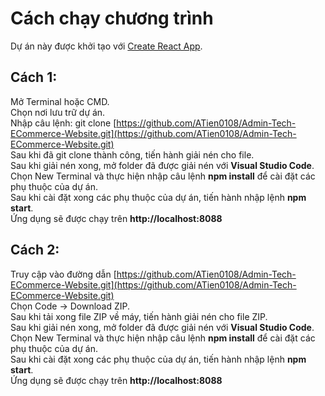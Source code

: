 # Cách chạy chương trình

Dự án này được khởi tạo với [Create React App](https://github.com/facebook/create-react-app).

## Cách 1:

Mở Terminal hoặc CMD.\
Chọn nơi lưu trữ dự án.\
Nhập câu lệnh: git clone [https://github.com/ATien0108/Admin-Tech-ECommerce-Website.git](https://github.com/ATien0108/Admin-Tech-ECommerce-Website.git) \
Sau khi đã git clone thành công, tiến hành giải nén cho file.\
Sau khi giải nén xong, mở folder đã được giải nén với **Visual Studio Code**.\
Chọn New Terminal và thực hiện nhập câu lệnh **npm install** để cài đặt các phụ thuộc của dự án.\
Sau khi cài đặt xong các phụ thuộc của dự án, tiến hành nhập lệnh **npm start**.\
Ứng dụng sẽ được chạy trên **http://localhost:8088**

## Cách 2:

Truy cập vào đường dẫn [https://github.com/ATien0108/Admin-Tech-ECommerce-Website.git](https://github.com/ATien0108/Admin-Tech-ECommerce-Website.git) \
Chọn Code -> Download ZIP.\
Sau khi tải xong file ZIP về máy, tiến hành giải nén cho file ZIP.\
Sau khi giải nén xong, mở folder đã được giải nén với **Visual Studio Code**.\
Chọn New Terminal và thực hiện nhập câu lệnh **npm install** để cài đặt các phụ thuộc của dự án.\
Sau khi cài đặt xong các phụ thuộc của dự án, tiến hành nhập lệnh **npm start**.\
Ứng dụng sẽ được chạy trên **http://localhost:8088**
